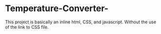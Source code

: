 # Temperature-Converter-
This project is basically an inline html, CSS, and javascript.
Without the use of the link to CSS file. 
